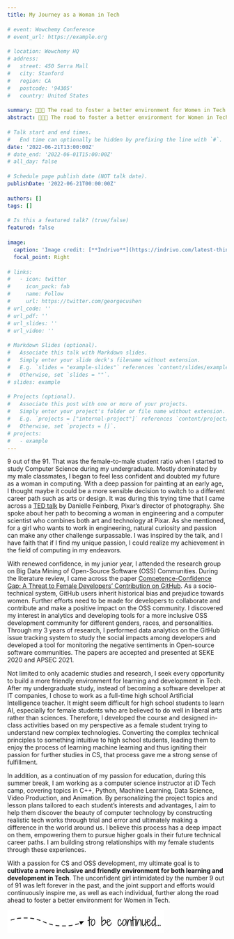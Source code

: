 ```yaml
---
title: My Journey as a Woman in Tech

# event: Wowchemy Conference
# event_url: https://example.org

# location: Wowchemy HQ
# address:
#   street: 450 Serra Mall
#   city: Stanford
#   region: CA
#   postcode: '94305'
#   country: United States

summary: 👩🏻‍💻 The road to foster a better environment for Women in Tech 
abstract: 👩🏻‍💻 The road to foster a better environment for Women in Tech 

# Talk start and end times.
#   End time can optionally be hidden by prefixing the line with `#`.
date: '2022-06-21T13:00:00Z'
# date_end: '2022-06-01T15:00:00Z'
# all_day: false

# Schedule page publish date (NOT talk date).
publishDate: '2022-06-21T00:00:00Z'

authors: []
tags: []

# Is this a featured talk? (true/false)
featured: false

image:
  caption: 'Image credit: [**Indrivo**](https://indrivo.com/latest-thinking/women-tech-getting-women-excited-about-it-industry)'
  focal_point: Right

# links:
#   - icon: twitter
#     icon_pack: fab
#     name: Follow
#     url: https://twitter.com/georgecushen
# url_code: ''
# url_pdf: ''
# url_slides: ''
# url_video: ''

# Markdown Slides (optional).
#   Associate this talk with Markdown slides.
#   Simply enter your slide deck's filename without extension.
#   E.g. `slides = "example-slides"` references `content/slides/example-slides.md`.
#   Otherwise, set `slides = ""`.
# slides: example

# Projects (optional).
#   Associate this post with one or more of your projects.
#   Simply enter your project's folder or file name without extension.
#   E.g. `projects = ["internal-project"]` references `content/project/deep-learning/index.md`.
#   Otherwise, set `projects = []`.
# projects:
#   - example
---
```

9 out of the 91. That was the female-to-male student ratio when I started to study Computer Science during my undergraduate. Mostly dominated by my male classmates, I began to feel less confident and doubted my future as a woman in computing. With a deep passion for painting at an early age, I thought maybe it could be a more sensible decision to switch to a different career path such as arts or design. It was during this trying time that I came across a [TED talk](https://www.ted.com/talks/danielle_feinberg_the_magic_ingredient_that_brings_pixar_movies_to_life?language=en) by Danielle Feinberg, Pixar’s director of photography. She spoke about her path to becoming a woman in engineering and a computer scientist who combines both art and technology at Pixar. As she mentioned, for a girl who wants to work in engineering, natural curiosity and passion can make any other challenge surpassable. I was inspired by the talk, and I have faith that if I find my unique passion, I could realize my achievement in the field of computing in my endeavors.

With renewed confidence, in my junior year, I attended the research group on Big Data Mining of Open-Source Software (OSS) Communities. During the literature review, I came across the paper [Competence-Confidence Gap: A Threat to Female Developers’ Contribution on GitHub](https://ieeexplore.ieee.org/document/8445162). As a socio-technical system, GitHub users inherit historical bias and prejudice towards women. Further efforts need to be made for developers to collaborate and contribute and make a positive impact on the OSS community. I discovered my interest in analytics and developing tools for a more inclusive OSS development community for different genders, races, and personalities. Through my 3 years of research, I performed data analytics on the GitHub issue tracking system to study the social impacts among developers and developed a tool for monitoring the negative sentiments in Open-source software communities. The papers are accepted and presented at SEKE 2020 and APSEC 2021.

Not limited to only academic studies and research, I seek every opportunity to build a more friendly environment for learning and development in Tech. After my undergraduate study, instead of becoming a software developer at IT companies, I chose to work as a full-time high school Artificial Intelligence teacher. It might seem difficult for high school students to learn AI, especially for female students who are believed to do well in liberal arts rather than sciences. Therefore, I developed the course and designed in-class activities based on my perspective as a female student trying to understand new complex technologies. Converting the complex technical principles to something intuitive to high school students, leading them to enjoy the process of learning machine learning and thus igniting their passion for further studies in CS, that process gave me a strong sense of fulfillment. 

In addition, as a continuation of my passion for education, during this summer break, I am working as a computer science instructor at iD Tech camp, covering topics in C++, Python, Machine Learning, Data Science, Video Production, and Animation. By personalizing the project topics and lesson plans tailored to each student’s interests and advantages, I aim to help them discover the beauty of computer technology by constructing realistic tech works through trial and error and ultimately making a difference in the world around us. I believe this process has a deep impact on them, empowering them to pursue higher goals in their future technical career paths. I am building strong relationships with my female students through these experiences.

With a passion for CS and OSS development, my ultimate goal is to **cultivate a more inclusive and friendly environment for both learning and development in Tech**. The unconfident girl intimidated by the number 9 out of 91 was left forever in the past, and the joint support and efforts would continuously inspire me, as well as each individual, further along the road ahead to foster a better environment for Women in Tech.

![](2.png) 